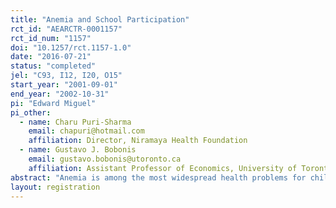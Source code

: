 ```yaml
---
title: "Anemia and School Participation"
rct_id: "AEARCTR-0001157"
rct_id_num: "1157"
doi: "10.1257/rct.1157-1.0"
date: "2016-07-21"
status: "completed"
jel: "C93, I12, I20, O15"
start_year: "2001-09-01"
end_year: "2002-10-31"
pi: "Edward Miguel"
pi_other:
  - name: Charu Puri-Sharma
    email: chapuri@hotmail.com
    affiliation: Director, Niramaya Health Foundation
  - name: Gustavo J. Bobonis
    email: gustavo.bobonis@utoronto.ca
    affiliation: Assistant Professor of Economics, University of Toronto
abstract: "Anemia is among the most widespread health problems for children in developing countries. This paper evaluates the impact of a randomized health intervention delivering iron supplementation and deworming drugs to Indian preschool children. At baseline, 69 percent were anemic and 30 percent had intestinal worm infections. Weight increased among assisted children, and preschool-participation rates rose by 5.8 percentage points, reducing absenteeism by one-fifth. Gains were especially pronounced for those most likely to be anemic at baseline. Results contribute to a growing view that school-based health programs are an effective way of promoting school attendance in less developed countries."
layout: registration
---
```


